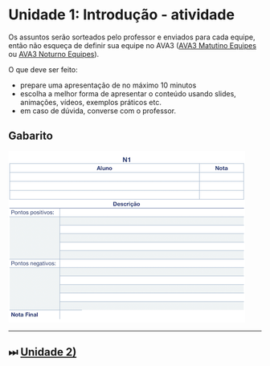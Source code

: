 # Unidade 1: Introdução - atividade

[AVA3 Matutino Equipes]: <https://ava3.furb.br/mod/forum/view.php?id=1099470> "AVA3 Equipes" 
[AVA3 Noturno Equipes]: <https://ava3.furb.br/mod/forum/view.php?id=1099482> "AVA3 Equipes"  

Os assuntos serão sorteados pelo professor e enviados para cada equipe, então não esqueça de definir sua equipe no AVA3 ([AVA3 Matutino Equipes] ou [AVA3 Noturno Equipes]).

O que deve ser feito:

- prepare uma apresentação de no máximo 10 minutos
- escolha a melhor forma de apresentar o conteúdo usando slides, animações, vídeos, exemplos práticos etc.
- em caso de dúvida, converse com o professor.

<!-- 
## Assuntos

### Opção A

**Animação**  
**Percepção Visual**  
**Digitalizador 3D (scanner)**  
Os assuntos de Animação e Percepção Visual tem uma relação entre si. Sugiro apresentarem sobre o assunto Animação e depois quando apresentarem Percepção Visual fazerem a relação com Animação. Tem um TCC que já orientei um bom tempo atrás (20 anos) sobre animação (orientanda Marlise Frotscher Milbratz).  
O hardware Digitalizador 3D (scanner) envolve qualquer equipamento que capture uma nuvem de pontos, e podem ir desde equipamentos médicos (exemplo, ressonância magnética), equipamentos utilizados na produção de animações de personagens para animações (caption motion), até sensores mais “domésticos", tipo o sensor do Kinect (por exemplo o Azure Kinect DK).  

### Opção B

**Modelagem Geométrica / Geometria Computacional**  
**Visualização Científica**  
**Placas Gráficas**  
O assunto Modelagem Geométrica recebe vários nomes na literatura, mas basicamente é uma junção do uso da matemática e estrutura de dados / grafos para auxiliar a Computação Gráfica na resolução de problemas geométricos. Uma biblioteca muito conhecida (por ser de código aberto) é a CGAL (https://www.cgal.org). Mas tem muitas bibliotecas gráficas ou mesmo bibliotecas de "números complexos" que implementam algoritmos de Modelagem Geométrica.  
Já o assunto de Visualização Científica geralmente trata de grande quantidade de valores (dados) que devem ter um limite mínimo de precisão/exatidão aceitáveis. A Visualização Científica auxilia problemas inerentes as áreas da medicina, química, aerodinâmica, dinâmica de fluídos, etc. Tem um TCC que já co-orientei um bom tempo atrás (21 anos) sobre Visualização Científica (orientando George Ruberti Piva, prof. de dinâmica de fluídos da FURB Henry França Meier).  
E o hardware Placa Gráfica entre as várias utilizadas no processo de renderização, também auxiliam muito estas duas áreas, principalmente Visualização Científica, pois permite acelerar o processo de cálculo exigido para renderização final. Outra característica importante a se explorar é o que existe atualmente de configuração das placas mais modernas e seu custo.  

### Opção C

**Interface Humano-Computador**  
**Interface de Usuário Tangível (IUT)**  
**Acelerômetro**  
O assunto Interface Humano-Computador tem uma relação forte com a área gráfica porque se beneficia muito dos recursos de interface gráfica disponíveis atualmente. Acho que podem brevemente comentar sobre Interface Humano-Computador, e então explicar Interface de Usuário Tangível (IUT). Pois, IUT tem uma relação ainda maior com a área gráfica. Ela auxilia o desenvolvimento de produtos, que por exemplo, são usados em Realidade Virtual.  
O nosso grupo de pesquisa já fez alguns trabalhos explorando o uso de IUT. Um deles está em: http://caixae-agua.blogspot.com/. Também tem alguns TCCs que usaram está abordagem, por exemplo do orientando Flávio Omar Losada. Ele construiu um aquário virtual, que se quiserem mostrar na apresentação me avisem durante a apresentação que eu mostro, pois está aqui comigo.  
E o hardware gráfico Acelerômetro pode auxiliar no desenvolvimento de IUT.  

### Opção D

**Sistemas Multimídia**  
**AutoCad**  
**TinkerCad**  
**SketchUp**  
O assunto Sistemas Multimídia é como se fosse uma "provedora" de recursos para a área gráfica. Ela pesquisa o melhor uso de recursos do tipo imagem, audio, video e streaming. E com o constante avanço do hardware, aumentasse a complexidade destes recursos, gerando variações destes recursos em arquivos do tipo DICOM, Street View, ou mesmo renderização de mapas 3D inteiros de cidades (exemplo maps da Apple). Já orientei TCCs relacionados com este assunto, exemplo do orientando Jorge Luis Iten Júnior.  
Já os softwares AutoCad, TinkerCad e SketchUp são ferramentas que podem gerar estes tipos de recursos gráficos.  
-->

## Gabarito

![Gabarito](atividade1Gabarito.png "Gabarito")  

----------

## ⏭ [Unidade 2)](../Unidade2/README.md "Unidade 2")  
